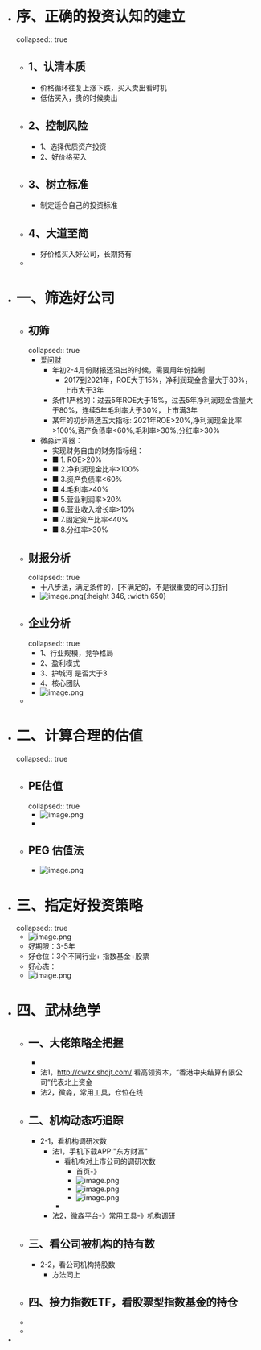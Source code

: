 - # 序、正确的投资认知的建立
  collapsed:: true
	- ## 1、认清本质
		- 价格循环往复上涨下跌，买入卖出看时机
		- 低估买入，贵的时候卖出
	- ## 2、控制风险
		- 1、选择优质资产投资
		- 2、好价格买入
	- ## 3、树立标准
		- 制定适合自己的投资标准
	- ## 4、大道至简
		- 好价格买入好公司，长期持有
	-
- # 一、筛选好公司
	- ## 初筛
	  collapsed:: true
		- [爱问财](http://www.iwencai.com/stockpick?qs=return_stock)
			- 年初2-4月份财报还没出的时候，需要用年份控制
				- 2017到2021年，ROE大于15%，净利润现金含量大于80%，上市大于3年
			- 条件1严格的：过去5年ROE大于15%，过去5年净利润现金含量大于80%，连续5年毛利率大于30%，上市满3年
			- 某年的初步筛选五大指标: 2021年ROE>20%,净利润现金比率>100%,资产负债率<60%,毛利率>30%,分红率>30%
		- 微淼计算器：
			- 实现财务自由的财务指标组：
			- ■ 1. ROE>20%
			- ■ 2.净利润现金比率>100%
			- ■ 3.资产负债率<60%
			- ■ 4.毛利率>40%
			- ■ 5.营业利润率>20%
			- ■ 6.营业收入增长率>10%
			- ■ 7.固定资产比率<40%
			- ■ 8.分红率>30%
	- ## 财报分析
	  collapsed:: true
		- 十八步法，满足条件的，[不满足的，不是很重要的可以打折]
		- ![image.png](../assets/image_1647779021445_0.png){:height 346, :width 650}
	- ## 企业分析
	  collapsed:: true
		- 1、行业规模，竞争格局
		- 2、盈利模式
		- 3、护城河 是否大于3
		- 4、核心团队
		- ![image.png](../assets/image_1647781135031_0.png)
	-
- # 二、计算合理的估值
  collapsed:: true
	- ## PE估值
	  collapsed:: true
		- ![image.png](../assets/image_1647781195547_0.png)
		-
	- ## PEG 估值法
		- ![image.png](../assets/image_1647781240605_0.png)
- # 三、指定好投资策略
  collapsed:: true
	- ![image.png](../assets/image_1647781323522_0.png)
	- 好期限：3-5年
	- 好仓位：3个不同行业+ 指数基金+股票
	- 好心态：
	- ![image.png](../assets/image_1647781677542_0.png)
- # 四、武林绝学
	- ## 一、大佬策略全把握
		-
		- 法1，http://cwzx.shdjt.com/    看高领资本，“香港中央结算有限公司”代表北上资金
		- 法2，微淼，常用工具，仓位在线
	- ## 二、机构动态巧追踪
		- 2-1，看机构调研次数
			- 法1，手机下载APP:"东方财富"
				- 看机构对上市公司的调研次数
					- 首页-》
					- ![image.png](../assets/image_1647782710806_0.png)
					- ![image.png](../assets/image_1647782729227_0.png)
					- ![image.png](../assets/image_1647782749716_0.png)
				-
			- 法2，微淼平台-》常用工具-》机构调研
	- ## 三、看公司被机构的持有数
		- 2-2，看公司机构持股数
			- 方法同上
	- ## 四、接力指数ETF，看股票型指数基金的持仓
	-
	-
-